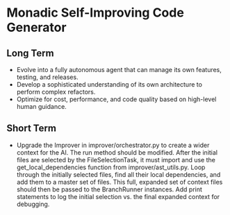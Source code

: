 # Monadic Self-Improving Code Generator

## Long Term
- Evolve into a fully autonomous agent that can manage its own features, testing, and releases.
- Develop a sophisticated understanding of its own architecture to perform complex refactors.
- Optimize for cost, performance, and code quality based on high-level human guidance.

## Short Term
- Upgrade the Improver in improver/orchestrator.py to create a wider context for the AI.
The run method should be modified. After the initial files are selected by the FileSelectionTask, it must import and use the get_local_dependencies function from improver/ast_utils.py. Loop through the initially selected files, find all their local dependencies, and add them to a master set of files. This full, expanded set of context files should then be passed to the BranchRunner instances. Add print statements to log the initial selection vs. the final expanded context for debugging.